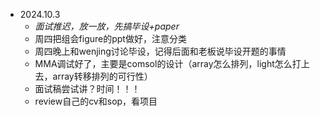 
* 2024.10.3
  * *面试推迟，放一放，先搞毕设+paper*
  * 周四把组会figure的ppt做好，注意分类
  * 周四晚上和wenjing讨论毕设，记得后面和老板说毕设开题的事情
  * MMA调试好了，主要是comsol的设计（array怎么排列，light怎么打上去，array转移排列的可行性）
  * 面试稿尝试讲？时间！！！
  * review自己的cv和sop，看项目